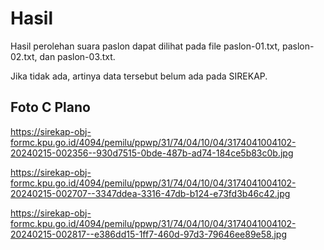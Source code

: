# Hasil

Hasil perolehan suara paslon dapat dilihat pada file paslon-01.txt, paslon-02.txt, dan paslon-03.txt.

Jika tidak ada, artinya data tersebut belum ada pada SIREKAP.

## Foto C Plano

https://sirekap-obj-formc.kpu.go.id/4094/pemilu/ppwp/31/74/04/10/04/3174041004102-20240215-002356--930d7515-0bde-487b-ad74-184ce5b83c0b.jpg

https://sirekap-obj-formc.kpu.go.id/4094/pemilu/ppwp/31/74/04/10/04/3174041004102-20240215-002707--3347ddea-3316-47db-b124-e73fd3b46c42.jpg

https://sirekap-obj-formc.kpu.go.id/4094/pemilu/ppwp/31/74/04/10/04/3174041004102-20240215-002817--e386dd15-1ff7-460d-97d3-79646ee89e58.jpg
